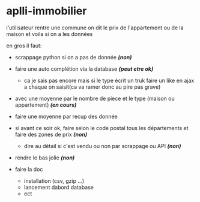 # aplli-immobilier

l'utilisateur rentre une commune on dit le prix de l'appartement ou de la maison et voila si on a les données


en gros il faut:

  - scrappage python si on a pas de donnée <em><strong>(non)</strong></em>

  - faire une auto complétion via la database <em><strong>(peut etre ok)</strong></em>
    - ca je sais pas encore mais si le type écrit un truk faire un like en ajax a chaque on saisit(ca va ramer donc au pire pas grave)

  
  - avec une moyenne par le nombre de piece et le type (maison ou appartement) <em><strong>(en cours)</strong></em>
   - faire une moyenne par recup des donnée
   
  - si avant ce soir ok, faire selon le code postal tous les départements et faire des zones de prix <em><strong>(non)</strong></em>
    
    - dire au détail si c'est vendu ou non par scrappage ou API <em><strong>(non)</strong></em>
   
   
   - rendre le bas jolie <em><strong>(non)</strong></em>
   
   
  - faire la doc 
    - installation (csv, gzip ...)
    - lancement dabord database
    - ect

